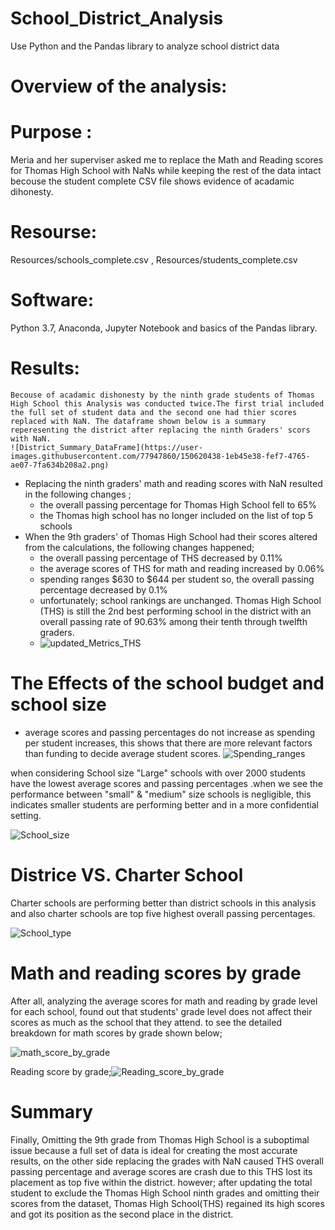 # School_District_Analysis
Use Python and the Pandas library to analyze school district data

# Overview of the analysis:

# Purpose :
  
  Meria and her superviser asked me to replace the Math and Reading scores for Thomas High School with NaNs while keeping the rest of the data intact becouse the student complete CSV file shows evidence of acadamic dihonesty.
  
# Resourse:
Resources/schools_complete.csv , Resources/students_complete.csv
# Software: 
Python 3.7, Anaconda, Jupyter Notebook and basics of the Pandas library.

# Results:
    Becouse of acadamic dishonesty by the ninth grade students of Thomas High School this Analysis was conducted twice.The first trial included the full set of student data and the second one had thier scores replaced with NaN. The dataframe shown below is a summary reperesenting the district after replacing the ninth Graders' scors with NaN.
    ![District_Summary_DataFrame](https://user-images.githubusercontent.com/77947860/150620438-1eb45e38-fef7-4765-ae07-7fa634b208a2.png)

- Replacing the ninth graders' math and reading scores with NaN resulted in the following changes ;
   - the overall passing percentage for Thomas High School fell to 65%
   - the Thomas high school has no longer included on the list of top 5 schools
- When the 9th graders' of Thomas High School had their scores altered from the calculations, the following changes happened;
    - the overall passing percentage of THS decreased by 0.11%
    - the average scores of THS for math and reading increased by 0.06%
    - spending ranges $630 to $644 per student so, the overall passing percentage decreased by 0.1%
    - unfortunately; school rankings are unchanged. Thomas High School (THS) is still the 2nd best performing school in the district with an overall passing rate of 90.63% among their tenth through twelfth graders. 
    - ![updated_Metrics_THS](https://user-images.githubusercontent.com/77947860/150621695-946976de-fb97-49d9-97f9-60a7c622a4c2.png)

# The Effects of the school budget and school size
  - average scores and passing percentages do not increase as spending per student increases, this shows that there are more relevant factors than funding to decide average student scores.
  ![Spending_ranges](https://user-images.githubusercontent.com/77947860/150623046-d48de682-a269-4859-a752-fc23894a311b.png)

  when considering School size "Large" schools with over 2000 students have the lowest average scores and passing percentages .when we see the performance between "small" & "medium" size schools is negligible, this indicates smaller students are performing better and in a more confidential setting.
  
  ![School_size](https://user-images.githubusercontent.com/77947860/150623095-288a1023-ff58-4f57-a291-e01dba3b3cdd.png)

# Districe VS. Charter School
  Charter schools are performing better than district schools in this analysis and also charter schools are top five highest overall passing percentages.
 
 ![School_type](https://user-images.githubusercontent.com/77947860/150623483-3e4c5906-9abd-4585-a010-b98b71a621ec.png)
  
  # Math and reading scores by grade
  
   After all, analyzing the average scores for math and reading by grade level for each school,  found out that students' grade level does not affect their scores as much as the school that they attend. to see the  detailed breakdown for math scores by grade shown below;
   
   ![math_score_by_grade](https://user-images.githubusercontent.com/77947860/150624600-2cc0cb44-3d57-4cc1-8672-351a8eef13f0.png)
   
   Reading score by grade;![Reading_score_by_grade](https://user-images.githubusercontent.com/77947860/150624646-482a761d-3d02-4d48-86ec-70d576ce7696.png)
   
 # Summary
Finally, Omitting the 9th grade from Thomas High School is a suboptimal issue because a full set of data is ideal for creating the most accurate results, on the other side replacing the grades with NaN caused THS overall passing percentage and average scores are crash due to this THS lost its placement as top five within the district. however; after updating the total student to exclude the Thomas High School ninth grades and omitting their scores from the dataset, Thomas High School(THS) regained its high scores and got its position as the second place in the district.

   




